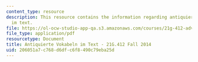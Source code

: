 ```yaml
---
content_type: resource
description: This resource contains the information regarding antiquierte vokabeln
  im text.
file: https://ol-ocw-studio-app-qa.s3.amazonaws.com/courses/21g-412-advanced-german-literature-culture-madness-murder-mysteries-fall-2014/206051a7c768d6dfc6f8490c79eba25d_MIT21G_412F14_Wk2-3_Scu.pdf
file_type: application/pdf
resourcetype: Document
title: Antiquierte Vokabeln im Text - 21G.412 Fall 2014
uid: 206051a7-c768-d6df-c6f8-490c79eba25d
---
```

